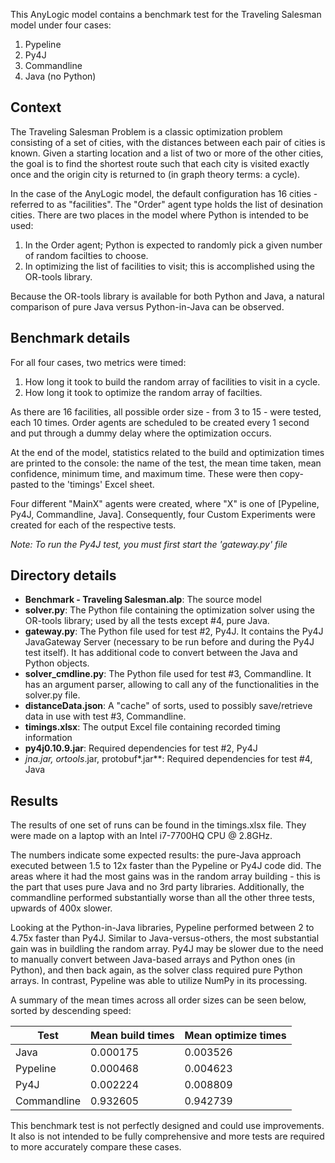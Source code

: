 This AnyLogic model contains a benchmark test for the Traveling Salesman model under four cases:
1. Pypeline
2. Py4J
3. Commandline
4. Java (no Python)

## Context

The Traveling Salesman Problem is a classic optimization problem consisting of a set of cities, with the distances between each pair of cities is known. Given a starting location and a list of two or more of the other cities, the goal is to find the shortest route such that each city is visited exactly once and the origin city is returned to (in graph theory terms: a cycle).

In the case of the AnyLogic model, the default configuration has 16 cities - referred to as "facilities". The "Order" agent type holds the list of desination cities. There are two places in the model where Python is intended to be used:
1. In the Order agent; Python is expected to randomly pick a given number of random facilties to choose.
2. In optimizing the list of facilities to visit; this is accomplished using the OR-tools library.

Because the OR-tools library is available for both Python and Java, a natural comparison of pure Java versus Python-in-Java can be observed.

## Benchmark details

For all four cases, two metrics were timed:
1. How long it took to build the random array of facilities to visit in a cycle.
2. How long it took to optimize the random array of facilties.

As there are 16 facilities, all possible order size - from 3 to 15 - were tested, each 10 times. Order agents are scheduled to be created every 1 second and put through a dummy delay where the optimization occurs. 

At the end of the model, statistics related to the build and optimization times are printed to the console: the name of the test, the mean time taken, mean confidence, minimum time, and maximum time. These were then copy-pasted to the 'timings' Excel sheet. 

Four different "MainX" agents were created, where "X" is one of [Pypeline, Py4J, Commandline, Java]. Consequently, four Custom Experiments were created for each of the respective tests.

_Note: To run the Py4J test, you must first start the 'gateway.py' file_

## Directory details

* **Benchmark - Traveling Salesman.alp**: The source model
* **solver.py**: The Python file containing the optimization solver using the OR-tools library; used by all the tests except #4, pure Java.
* **gateway.py**: The Python file used for test #2, Py4J. It contains the Py4J JavaGateway Server (necessary to be run before and during the Py4J test itself). It has additional code to convert between the Java and Python objects.
* **solver_cmdline.py**: The Python file used for test #3, Commandline. It has an argument parser, allowing to call any of the functionalities in the solver.py file.
* **distanceData.json**: A "cache" of sorts, used to possibly save/retrieve data in use with test #3, Commandline.
* **timings.xlsx**: The output Excel file containing recorded timing information
* **py4j0.10.9.jar**: Required dependencies for test #2, Py4J
* **jna*.jar, ortools*.jar, protobuf*.jar**: Required dependencies for test #4, Java

## Results

The results of one set of runs can be found in the timings.xlsx file. They were made on a laptop with an Intel i7-7700HQ CPU @ 2.8GHz. 

The numbers indicate some expected results: the pure-Java approach executed between 1.5 to 12x faster than the Pypeline or Py4J code did. The areas where it had the most gains was in the random array building - this is the part that uses pure Java and no 3rd party libraries. Additionally, the commandline performed substantially worse than all the other three tests, upwards of 400x slower. 

Looking at the Python-in-Java libraries, Pypeline performed between 2 to 4.75x faster than Py4J. Similar to Java-versus-others, the most substantial gain was in buildling the random array. Py4J may be slower due to the need to manually convert between Java-based arrays and Python ones (in Python), and then back again, as the solver class required pure Python arrays. In contrast, Pypeline was able to utilize NumPy in its processing.

A summary of the mean times across all order sizes can be seen below, sorted by descending speed:

| Test        | Mean build times | Mean optimize times |
| ----------- | ---------------- | ------------------- |
| Java        | 0.000175         | 0.003526            |
| Pypeline    | 0.000468         | 0.004623            |
| Py4J        | 0.002224         | 0.008809            |
| Commandline | 0.932605         | 0.942739            |

This benchmark test is not perfectly designed and could use improvements. It also is not intended to be fully comprehensive and more tests are required to more accurately compare these cases.